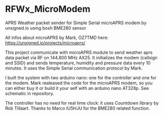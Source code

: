 # RFWx_MicroModem
APRS Weather packet sender for Simple Serial microAPRS modem by unsigned.io using bosh BME280 sensor

All infos about microAPRS by Mark, OZ7TMD here: https://unsigned.io/projects/microaprs/

This project communicate with microAPRS module to send weather aprs data packet via RF on 144.800 MHz AX25.
It initializes the modem (callsign and SSID) and sends temperature, humidity and pressure data every 10 minutes.
It uses the Simple Serial communication protocol by Mark.

I built the system with two arduino nano: one for the controller and one for the modem.
Mark realeased the code for the microAPRS modem, so you can either buy it or build it your self with an arduino nano AT328p.
See schematic in repository.

The controller has no need for real time clock: it uses Countdown library by Rob Tillaart.
Thanks to Marco IU5HJU for the BME280 related function.
